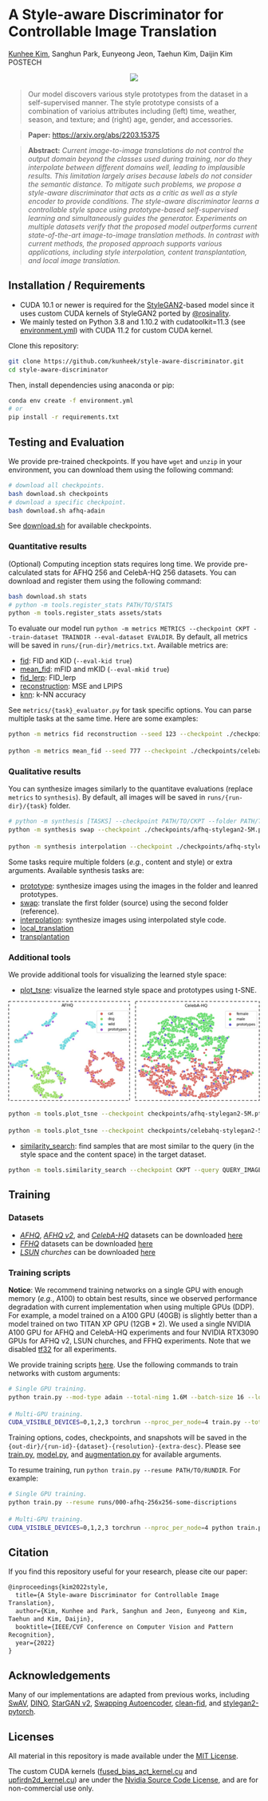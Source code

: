 # A Style-aware Discriminator for Controllable Image Translation
[Kunhee Kim](https://kunheek.github.io), Sanghun Park, Eunyeong Jeon, Taehun Kim, Daijin Kim  
POSTECH

<p align="center">
  <img src="assets/teaser.png">
</p>

> Our model discovers various style prototypes from the dataset in a self-supervised manner. The style prototype consists of a combination of varioius attributes including (left) time, weather, season, and texture; and (right) age, gender, and accessories.

> **Paper:** https://arxiv.org/abs/2203.15375

> **Abstract:** *Current image-to-image translations do not control the output domain beyond the classes used during training, nor do they interpolate between different domains well, leading to implausible results. This limitation largely arises because labels do not consider the semantic distance. To mitigate such problems, we propose a style-aware discriminator that acts as a critic as well as a style encoder to provide conditions. The style-aware discriminator learns a controllable style space using prototype-based self-supervised learning and simultaneously guides the generator. Experiments on multiple datasets verify that the proposed model outperforms current state-of-the-art image-to-image translation methods. In contrast with current methods, the proposed approach supports various applications, including style interpolation, content transplantation, and local image translation.*

## Installation / Requirements
- CUDA 10.1 or newer is required for the [StyleGAN2](https://arxiv.org/abs/1912.04958)-based model since it uses custom CUDA kernels of StyleGAN2 ported by [@rosinality](https://github.com/rosinality/stylegan2-pytorch).
- We mainly tested on Python 3.8 and 1.10.2 with cudatoolkit=11.3 (see [environment.yml](environment.yml)) with CUDA 11.2 for custom CUDA kernel.

Clone this repository:
```sh
git clone https://github.com/kunheek/style-aware-discriminator.git
cd style-aware-discriminator
```
Then, install dependencies using anaconda or pip:
```sh
conda env create -f environment.yml
# or
pip install -r requirements.txt
```

## Testing and Evaluation
We provide pre-trained checkpoints. If you have `wget` and `unzip` in your environment, you can download them using the following command:
```sh
# download all checkpoints.
bash download.sh checkpoints
# download a specific checkpoint.
bash download.sh afhq-adain
```
See [download.sh](download.sh) for available checkpoints.

### Quantitative results
(Optional) Computing inception stats requires long time. We provide pre-calculated stats for AFHQ 256 and CelebA-HQ 256 datasets. You can download and register them using the following command:
```sh
bash download.sh stats
# python -m tools.register_stats PATH/TO/STATS
python -m tools.register_stats assets/stats
```

To evaluate our model run `python -m metrics METRICS --checkpoint CKPT --train-dataset TRAINDIR --eval-dataset EVALDIR`. By default, all metrics will be saved in `runs/{run-dir}/metrics.txt`. Available metrics are:
* [fid](metrics/fid_evaluator.py): FID and KID (`--eval-kid true`)
* [mean_fid](metrics/mean_fid_evaluator.py): mFID and mKID (`--eval-mkid true`)
* [fid_lerp](metrics/fid_lerp_evaluator.py): FID_lerp
* [reconstruction](metrics/reconstruction_evaluator.py): MSE and LPIPS
* [knn](metrics/knn_evaluator.py): k-NN accuracy

See `metrics/{task}_evaluator.py` for task specific options. You can parse multiple tasks at the same time. Here are some examples:

```sh
python -m metrics fid reconstruction --seed 123 --checkpoint ./checkpoints/afhq-stylegan2-5M.pt --train-dataset ./datasets/afhq/train --eval-dataset ./datasets/afhq/val

python -m metrics mean_fid --seed 777 --checkpoint ./checkpoints/celebahq-stylegan2-5M.pt --train-dataset ./datasets/celeba_hq/train --eval-dataset ./datasets/celeba_hq/val
```

### Qualitative results
You can synthesize images similarly to the quantitave evaluations (replace `metrics` to `synthesis`). By default, all images will be saved in `runs/{run-dir}/{task}` folder.
```sh
# python -m synthesis [TASKS] --checkpoint PATH/TO/CKPT --folder PATH/TO/FOLDERS
python -m synthesis swap --checkpoint ./checkpoints/afhq-stylegan2-5M.pt --folder ./testphotos/afhq/content ./testphotos/afhq/style

python -m synthesis interpolation --checkpoint ./checkpoints/afhq-stylegan2-5M.pt --folder ./testphotos/afhq/content ./testphotos/afhq/style
```
Some tasks require multiple folders (*e.g.*, content and style) or extra arguments. Available synthesis tasks are:
* [prototype](synthesis/prototype_synthesizer.py): synthesize images using the images in the folder and leanred prototypes.
* [swap](synthesis/swap_synthesizer.py): translate the first folder (source) using the second folder (reference).
* [interpolation](synthesis/interpolation_synthesizer.py): synthesize images using interpolated style code.
* [local_translation](synthesis/local_translation_synthesizer.py)
* [transplantation](synthesis/transplantation_synthesizer.py)

### Additional tools
We provide additional tools for visualizing the learned style space:
* [plot_tsne](tools/plot_tsne.py): visualize the learned style space and prototypes using t-SNE.

<p align="center">
  <img src="assets/tsne.jpg">
</p>

```sh
python -m tools.plot_tsne --checkpoint checkpoints/afhq-stylegan2-5M.pt --target-dataset datasets/afhq/val --seed 7 --title AFHQ --legends cat dog wild

python -m tools.plot_tsne --checkpoint checkpoints/celebahq-stylegan2-5M.pt --target-dataset datasets/celeba_hq/val --seed 7 --title CelebA-HQ --legends female male
```
* [similarity_search](tools/similarity_search.py): find samples that are most similar to the query (in the style space and the content space) in the target dataset.
```sh
python -m tools.similarity_search --checkpoint CKPT --query QUERY_IMAGE --target-dataset TESTDIR
```


## Training
### Datasets
- [*AFHQ*](https://arxiv.org/abs/1912.01865), [*AFHQ v2*](https://arxiv.org/abs/2106.12423), and [*CelebA-HQ*](https://github.com/tkarras/progressive_growing_of_gans) datasets can be downloaded [here](https://github.com/clovaai/stargan-v2#datasets-and-pre-trained-networks)
- [*FFHQ*](https://github.com/NVlabs/ffhq-dataset) datasets can be downloaded [here](https://github.com/NVlabs/ffhq-dataset#download-script)
- [*LSUN*](https://www.yf.io/p/lsun) *churches* can be downloaded [here](https://github.com/fyu/lsun)

### Training scripts
**Notice**: We recommend training networks on a single GPU with enough memory (*e.g.*, A100) to obtain best results, since we observed performance degradation with current implementation when using multiple GPUs (DDP). For example, a model trained on a A100 GPU (40GB) is slightly better than a model trained on two TITAN XP GPU (12GB * 2). We used a single NVIDIA A100 GPU for AFHQ and CelebA-HQ experiments and four NVIDIA RTX3090 GPUs for AFHQ v2, LSUN churches, and FFHQ experiments. Note that we disabled [tf32](https://pytorch.org/docs/stable/notes/cuda.html#tensorfloat-32-tf32-on-ampere-devices) for all experiments.

We provide training scripts [here](scripts/). Use the following commands to train networks with custom arguments:
```sh
# Single GPU training.
python train.py --mod-type adain --total-nimg 1.6M --batch-size 16 --load-size 320 --crop-size 256 --image-size 256 --train-dataset datasets/afhq/train --eval-dataset datasets/afhq/val --out-dir runs --extra-desc some descriptions

# Multi-GPU training.
CUDA_VISIBLE_DEVICES=0,1,2,3 torchrun --nproc_per_node=4 train.py --total-nimg 25M --batch-size 64 --load-size 320 --crop-size 256 --image-size 256 --train-dataset datasets/ffhq/images1024x1024 --eval-dataset datasets/ffhq/images1024x1024 --nb-proto 128 --latent-dim 512 --latent-ratio 0.5 --jitter true --cutout true --out-dir runs --extra-desc some descriptions
```
Training options, codes, checkpoints, and snapshots will be saved in the `{out-dir}/{run-id}-{dataset}-{resolution}-{extra-desc}`. Please see [train.py](train.py#L18), [model.py](model/model.py#21), and [augmentation.py](model/augmentation.py#12) for available arguments.


To resume training, run `python train.py --resume PATH/TO/RUNDIR`. For example:
```sh
# Single GPU training.
python train.py --resume runs/000-afhq-256x256-some-discriptions

# Multi-GPU training.
CUDA_VISIBLE_DEVICES=0,1,2,3 torchrun --nproc_per_node=4 python train.py --resume runs/001-ffhq-some-discriptions
```

## Citation
If you find this repository useful for your research, please cite our paper:
```
@inproceedings{kim2022style,
  title={A Style-aware Discriminator for Controllable Image Translation},
  author={Kim, Kunhee and Park, Sanghun and Jeon, Eunyeong and Kim, Taehun and Kim, Daijin},
  booktitle={IEEE/CVF Conference on Computer Vision and Pattern Recognition},
  year={2022}
}
```

## Acknowledgements
Many of our implementations are adapted from previous works, including [SwAV](https://github.com/facebookresearch/swav), [DINO](https://github.com/facebookresearch/dino), [StarGAN v2](https://github.com/clovaai/stargan-v2), [Swapping Autoencoder](https://github.com/taesungp/swapping-autoencoder-pytorch), [clean-fid](https://github.com/GaParmar/clean-fid), and [stylegan2-pytorch](https://github.com/rosinality/stylegan2-pytorch).


## Licenses
All material in this repository is made available under the [MIT License](LICENSE).

The custom CUDA kernels ([fused_bias_act_kernel.cu](model/networks/stylegan2_op/fused_bias_act_kernel.cu) and [upfirdn2d_kernel.cu](model/networks/stylegan2_op/upfirdn2d_kernel.cu)) are under the [Nvidia Source Code License](https://nvlabs.github.io/stylegan2/license.html), and are for non-commercial use only.
